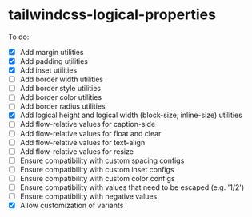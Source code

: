 # tailwindcss-logical-properties

To do:

- [x] Add margin utilities
- [x] Add padding utilities
- [x] Add inset utilities
- [ ] Add border width utilities
- [ ] Add border style utilities
- [ ] Add border color utilities
- [ ] Add border radius utilities
- [x] Add logical height and logical width (block-size, inline-size) utilities
- [ ] Add flow-relative values for caption-side
- [ ] Add flow-relative values for float and clear
- [ ] Add flow-relative values for text-align
- [ ] Add flow-relative values for resize
- [ ] Ensure compatibility with custom spacing configs
- [ ] Ensure compatibility with custom inset configs
- [ ] Ensure compatibility with custom color configs
- [ ] Ensure compatibility with values that need to be escaped (e.g. '1/2')
- [ ] Ensure compatibility with negative values
- [x] Allow customization of variants
